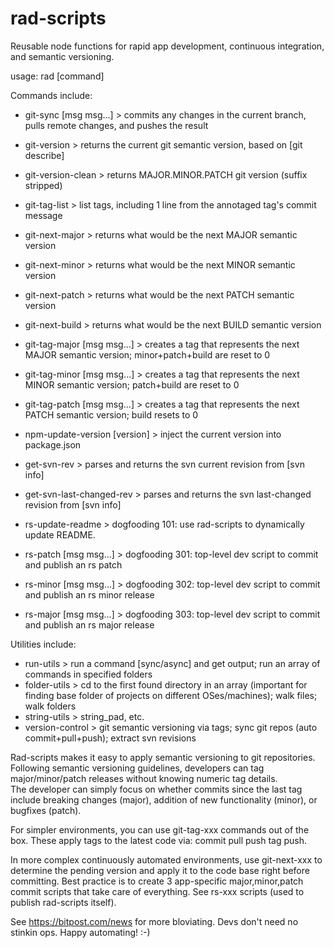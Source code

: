 # rad-scripts
Reusable node functions for rapid app development, continuous integration, and semantic versioning.

usage: rad [command]

Commands include:

* git-sync                   [msg msg...] > commits any changes in the current branch, pulls remote changes, and pushes the result
* git-version                > returns the current git semantic version, based on [git describe]
* git-version-clean          > returns MAJOR.MINOR.PATCH git version (suffix stripped)
* git-tag-list               > list tags, including 1 line from the annotaged tag's commit message
* git-next-major             > returns what would be the next MAJOR semantic version
* git-next-minor             > returns what would be the next MINOR semantic version
* git-next-patch             > returns what would be the next PATCH semantic version
* git-next-build             > returns what would be the next BUILD semantic version
* git-tag-major              [msg msg...] > creates a tag that represents the next MAJOR semantic version; minor+patch+build are reset to 0
* git-tag-minor              [msg msg...] > creates a tag that represents the next MINOR semantic version; patch+build are reset to 0
* git-tag-patch              [msg msg...] > creates a tag that represents the next PATCH semantic version; build resets to 0
* npm-update-version         [version] > inject the current version into package.json
* get-svn-rev                > parses and returns the svn current revision from [svn info]
* get-svn-last-changed-rev   > parses and returns the svn last-changed revision from [svn info]

* rs-update-readme           > dogfooding 101: use rad-scripts to dynamically update README.
* rs-patch                   [msg msg...] > dogfooding 301: top-level dev script to commit and publish an rs patch
* rs-minor                   [msg msg...] > dogfooding 302: top-level dev script to commit and publish an rs minor release
* rs-major                   [msg msg...] > dogfooding 303: top-level dev script to commit and publish an rs major release

Utilities include:

* run-utils           > run a command [sync/async] and get output; run an array of commands in specified folders
* folder-utils        > cd to the first found directory in an array (important for finding base folder of projects on different OSes/machines); walk files; walk folders
* string-utils        > string_pad, etc.
* version-control     > git semantic versioning via tags; sync git repos (auto commit+pull+push); extract svn revisions

Rad-scripts makes it easy to apply semantic versioning to git repositories.
Following semantic versioning guidelines, developers can tag 
major/minor/patch releases without knowing numeric tag details.  
The developer can simply focus on whether commits since the last tag 
include breaking changes (major), addition of new functionality (minor), 
or bugfixes (patch).  

For simpler environments, you can use git-tag-xxx commands out of the box.
These apply tags to the latest code via: commit pull push tag push.

In more complex continuously automated environments, use git-next-xxx to
determine the pending version and apply it to the code base right before committing.
Best practice is to create 3 app-specific major,minor,patch commit scripts
that take care of everything.  See rs-xxx scripts (used to publish rad-scripts itself).

See https://bitpost.com/news for more bloviating.  Devs don't need no stinkin ops.  Happy automating!  :-)


